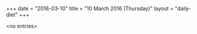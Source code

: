 +++
date = "2016-03-10"
title = "10 March 2016 (Thursday)"
layout = "daily-diet"
+++


\<no entries\>

